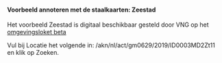 #### Voorbeeld annoteren met de staalkaarten: Zeestad 

Het voorbeeld Zeestad is digitaal beschikbaar gesteld door VNG op het [omgevingsloket beta](https://pre.omgevingswet.overheid.nl/orienteren?session=d5c73fa4-4291-4e1f-8c4e-96f88b48f8b1)

Vul bij Locatie het volgende in: /akn/nl/act/gm0629/2019/ID0003MD2Zt11 en klik op Zoeken.


